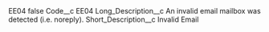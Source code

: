 <?xml version="1.0" encoding="UTF-8"?>
<CustomMetadata xmlns="http://soap.sforce.com/2006/04/metadata" xmlns:xsi="http://www.w3.org/2001/XMLSchema-instance" xmlns:xsd="http://www.w3.org/2001/XMLSchema">
    <label>EE04</label>
    <protected>false</protected>
    <values>
        <field>Code__c</field>
        <value xsi:type="xsd:string">EE04</value>
    </values>
    <values>
        <field>Long_Description__c</field>
        <value xsi:type="xsd:string">An invalid email mailbox was detected (i.e. noreply).</value>
    </values>
    <values>
        <field>Short_Description__c</field>
        <value xsi:type="xsd:string">Invalid Email</value>
    </values>
</CustomMetadata>
